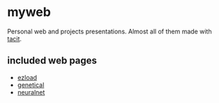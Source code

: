 # myweb

Personal web and projects presentations. Almost all of them made with [tacit](https://github.com/yegor256/tacit).

## included web pages

- [ezload](http://ezload.elbraulio.com)
- [genetical](http://genetical.elbraulio.com)
- [neuralnet](http://neuralnet.elbraulio.com)